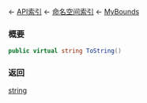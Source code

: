 ← [API索引](Api-Index) ← [命名空间索引](Namespace-Index) ← [MyBounds](VRageMath.MyBounds)

### 概要

```csharp
public virtual string ToString()
```

### 返回

[string](https://docs.microsoft.com/en-us/dotnet/api/System.String?view=netframework-4.6)

